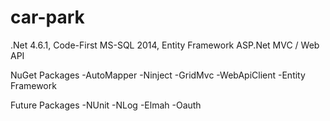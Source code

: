 # car-park

.Net 4.6.1, Code-First
MS-SQL 2014, Entity Framework
ASP.Net MVC / Web API

NuGet Packages
-AutoMapper
-Ninject
-GridMvc
-WebApiClient
-Entity Framework

Future Packages
-NUnit
-NLog
-Elmah
-Oauth

